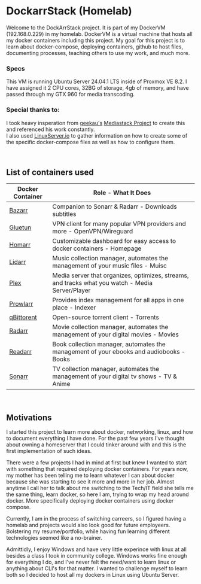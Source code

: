 # DockarrStack (Homelab)
Welcome to the DockArrStack project. It is part of my DockerVM (192.168.0.229) in my homelab. DockerVM is a virtual machine that hosts all my docker containers including this project. My goal for this project is to learn about docker-compose, deploying containers, github to host files, documenting processes, teaching others to use my work, and much more.

### Specs
This VM is running Ubuntu Server 24.04.1 LTS inside of Proxmox VE 8.2. I have assigned it 2 CPU cores, 32BG of storage, 4gb of memory, and have passed through my GTX 960 for media transcoding. 

### Special thanks to:
I took heavy insperation from [geekau's](https://github.com/geekau) [Mediastack Project](https://github.com/geekau/mediastack) to create this and referenced his work constantly. </br>
I also used [LinuxServer.io](https://www.linuxserver.io/) to gather information on how to create some of the specific docker-compose files as well as how to configure them.

</br>

## List of containers used

<center>

| <center>  Docker Container </center> | <center> Role - What It Does </center> |
|--------------------|------------------|
| [Bazarr](https://github.com/bazarr/wiki) | Companion to Sonarr & Radarr - Downloads subtitles |
| [Gluetun](https://github.com/qdm12/gluetun) | VPN client for many popular VPN providers and more - OpenVPN/Wireguard |
| [Homarr](https://github.com/ajnart/homarr) | Customizable dashboard for easy access to docker containers - Homepage |
| [Lidarr](https://github.com/Lidarr/Lidarr) | Music collection manager, automates the management of your music files - Muisc |
| [Plex](https://plex.tv) | Media server that organizes, optimizes, streams, and tracks what you watch - Media Server/Player |
| [Prowlarr](https://github.com/Prowlarr/Prowlarr) | Provides index management for all apps in one place - Indexer | 
| [qBittorent](https://github.com/linuxserver/docker-qbittorrent) | Open-source torrent client - Torrents |
| [Radarr](https://github.com/Radarr/Radarr) | Movie collection manager, automates the management of your digital movies - Movies |
| [Readarr](https://github.com/Readarr/Readarr) | Book collection manager, automates the management of your ebooks and audiobooks - Books |
| [Sonarr](https://github.com/Sonarr/Sonarr) | TV collection manager, automates the management of your digital tv shows - TV & Anime |

</center>
</br>

## Motivations
I started this project to learn more about docker, networking, linux, and how to document everything I have done. For the past few years I've thought about owning a homeserver that I could tinker around with and this is the first implementation of such ideas. 

There were a few projects I had in mind at first but knew I wanted to start with something that required deploying docker containers. For years now, my mother has been telling me to learn whatever I can about docker because she was starting to see it more and more in her job. Almost anytime I call her to talk about me switching to the Tech/IT field she tells me the same thing, learn docker, so here I am, trying to wrap my head around docker. More specifically deploying docker containers using docker compose.

Currently, I am in the process of switching carreers, so I figured having a homelab and projects would also look good for future employeers. Bolstering my resume/portfolio, while having fun learning different technologies seemed like a no-brainer.

Admittidly, I enjoy Windows and have very little experince with linux at all besides a class I took in community college. Windows works fine enough for everything I do, and I've never felt the need/want to learn linux or anything about CLI's for that matter. I wanted to challenge myself to learn both so I decided to host all my dockers in Linux using Ubuntu Server.

</br>



